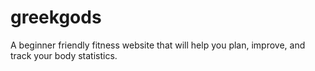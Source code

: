 # greekgods
A beginner friendly fitness website that will help you plan, improve, and track your body statistics.

